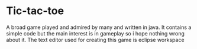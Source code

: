 # Tic-tac-toe
A broad game played and admired by many and written in java. It contains a simple code but the main interest is in gameplay so i hope nothing wrong about it.
The text editor used for creating this game is eclipse workspace
